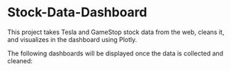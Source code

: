 # Stock-Data-Dashboard
This project takes Tesla and GameStop stock data from the web, cleans it, and visualizes in the dashboard using Plotly.

The following dashboards will be displayed once the data is collected and cleaned:
